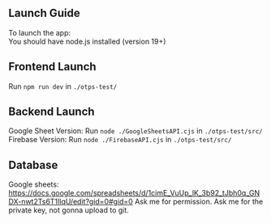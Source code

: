 ## Launch Guide
To launch the app: \
You should have node.js installed (version 19+)

## Frontend Launch
Run `npm run dev` in `./otps-test/`

## Backend Launch
Google Sheet Version: Run `node ./GoogleSheetsAPI.cjs` in `./otps-test/src/`
Firebase Version: Run `node ./FirebaseAPI.cjs` in `./otps-test/src/`

## Database
Google sheets: https://docs.google.com/spreadsheets/d/1cimE_VuUp_lK_3b92_tJbh0q_GNDX-nwt2Ts6T1IlqU/edit?gid=0#gid=0
Ask me for permission.
Ask me for the private key, not gonna upload to git.
